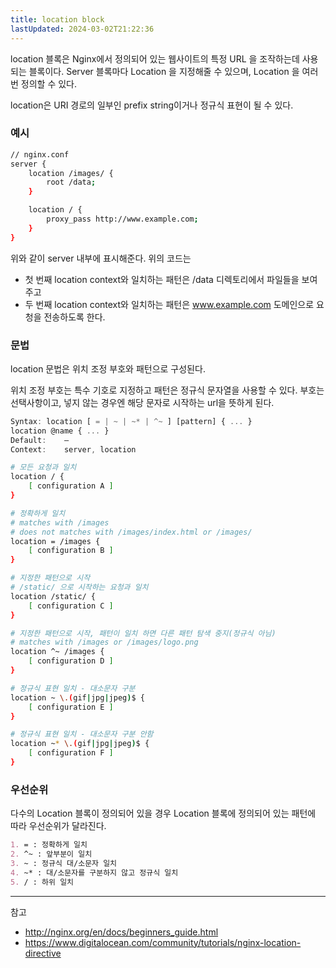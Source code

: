```yaml
---
title: location block
lastUpdated: 2024-03-02T21:22:36
---
```


location 블록은 Nginx에서 정의되어 있는 웹사이트의 특정 URL 을 조작하는데 사용되는 블록이다. Server 블록마다 Location 을 지정해줄 수 있으며, Location 을 여러 번 정의할 수 있다.

location은 URI 경로의 일부인 prefix string이거나 정규식 표현이 될 수 있다.

### 예시

```bash
// nginx.conf
server {
    location /images/ {
        root /data;
    }

    location / {
        proxy_pass http://www.example.com;
    }
}
```

위와 같이 server 내부에 표시해준다. 위의 코드는

- 첫 번째 location context와 일치하는 패턴은 /data 디렉토리에서 파일들을 보여주고
- 두 번째 location context와 일치하는 패턴은  www.example.com 도메인으로 요청을 전송하도록 한다.

### 문법

location 문법은 위치 조정 부호와 패턴으로 구성된다.

위치 조정 부호는 특수 기호로 지정하고 패턴은 정규식 문자열을 사용할 수 있다. 부호는 선택사항이고, 넣지 않는 경우엔 해당 문자로 시작하는 url을 뜻하게 된다.

```js
Syntax:	location [ = | ~ | ~* | ^~ ] [pattern] { ... }
location @name { ... }
Default:	—
Context:	server, location
```

```bash
# 모든 요청과 일치
location / {
    [ configuration A ]
}

# 정확하게 일치 
# matches with /images
# does not matches with /images/index.html or /images/
location = /images {
    [ configuration B ]
}

# 지정한 패턴으로 시작
# /static/ 으로 시작하는 요청과 일치
location /static/ {
    [ configuration C ]
}

# 지정한 패턴으로 시작, 패턴이 일치 하면 다른 패턴 탐색 중지(정규식 아님)
# matches with /images or /images/logo.png 
location ^~ /images {
    [ configuration D ]
}

# 정규식 표현 일치 - 대소문자 구분
location ~ \.(gif|jpg|jpeg)$ {
    [ configuration E ]
}

# 정규식 표현 일치 - 대소문자 구분 안함
location ~* \.(gif|jpg|jpeg)$ {
    [ configuration F ]
}
```

### 우선순위

다수의 Location 블록이 정의되어 있을 경우 Location 블록에 정의되어 있는 패턴에 따라 우선순위가 달라진다.

```md
1. = : 정확하게 일치
2. ^~ : 앞부분이 일치
3. ~ : 정규식 대/소문자 일치
4. ~* : 대/소문자를 구분하지 않고 정규식 일치
5. / : 하위 일치
```

---
참고
- http://nginx.org/en/docs/beginners_guide.html
- https://www.digitalocean.com/community/tutorials/nginx-location-directive